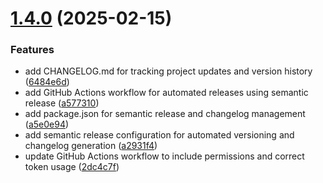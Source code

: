 # [1.4.0](https://github.com/Sigmanor/uakino.club_bot/compare/v1.3.0...v1.4.0) (2025-02-15)


### Features

* add CHANGELOG.md for tracking project updates and version history ([6484e6d](https://github.com/Sigmanor/uakino.club_bot/commit/6484e6da36ddb8719d2df0e80cc3106bb74de0b8))
* add GitHub Actions workflow for automated releases using semantic release ([a577310](https://github.com/Sigmanor/uakino.club_bot/commit/a57731075589bd9cc0c4a8d0a2ae43f155c6f0da))
* add package.json for semantic release and changelog management ([a5e0e94](https://github.com/Sigmanor/uakino.club_bot/commit/a5e0e9476ebd56f68c4b4ae10124cf8bcb96bcc5))
* add semantic release configuration for automated versioning and changelog generation ([a2931f4](https://github.com/Sigmanor/uakino.club_bot/commit/a2931f4fbde40bc27efa124cec9528ebe9de8bce))
* update GitHub Actions workflow to include permissions and correct token usage ([2dc4c7f](https://github.com/Sigmanor/uakino.club_bot/commit/2dc4c7fde6dbb96a093bf312b87e27deab799ac6))
